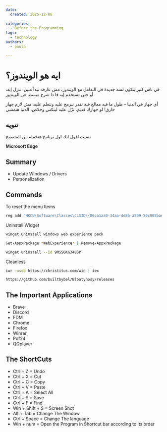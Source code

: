 ```yaml
---
date:
  created: 2025-12-06
  
categories:
  - Before the Programming  
tags:
  - technology  
authors:
  - poula  

---
```


# ايه هو الويندوز؟

<!-- more -->

في ناس كتير بتكون لسه جديدة في التعامل مع الويندوز، مش عارفة تبدأ منين، تنزل إيه، أو حتى تستخدم إيه فا دا شرح مبسط عن الويندوز



أي جهاز في الدنيا – طول ما فيه معالج فيه تقدر تبرمج عليه وتتعلم عليه. مش لازم جهاز خارق! لو جهازك قديم، نزّل عليه لينكس وخلاص، الدنيا هتمشي

## تنويه
نسيت اقول انك اول برنامج هتحمله من المتصفح 

**Microsoft Edge**
## Summary

- Update Windows / Drivers
- Personalization
## Commands
To reset the menu Items
```bash
reg add "HKCU\Software\Classes\CLSID\{86ca1aa0-34aa-4e8b-a509-50c905bae2a2}\InprocServer32" /f /ve
```

Uninstall Widget
```bash
winget uninstall windows web experience pack
```
```bash
Get-AppxPackage *WebExperience* | Remove-AppxPackage
```
```bash
winget uninstall --id 9MSSGKG348SP
```

Cleanless
```bash
iwr -useb https://christitus.com/win | iex
```
```bash
https://github.com/builtbybel/Bloatynosy/releases
```


## The Important Applications
- Brave
- Discord
- FDM
- Chrome
- Firefox
- Winrar
- Pdf24
- QQplayer

## The ShortCuts

- Ctrl + Z = Undo
- Ctrl + X = Cut
- Ctrl + C = Copy
- Ctrl + V = Paste
- Ctrl + A = Select All
- Ctrl + S = Save
- Ctrl + F = Find
- Win + Shift + S = Screen Shot
- Alt + Tab = Change The Window
- Ctrl + Space = Change The language
- Win + num = Open the Program in Shortcut bar according to its order


